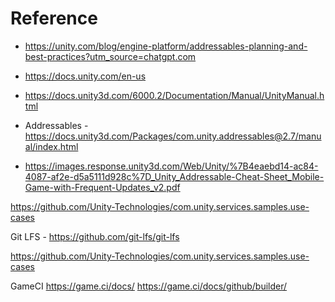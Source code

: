 # Reference

- https://unity.com/blog/engine-platform/addressables-planning-and-best-practices?utm_source=chatgpt.com
- https://docs.unity.com/en-us
- https://docs.unity3d.com/6000.2/Documentation/Manual/UnityManual.html

- Addressables - https://docs.unity3d.com/Packages/com.unity.addressables@2.7/manual/index.html
- https://images.response.unity3d.com/Web/Unity/%7B4eaebd14-ac84-4087-af2e-d5a5111d928c%7D_Unity_Addressable-Cheat-Sheet_Mobile-Game-with-Frequent-Updates_v2.pdf

https://github.com/Unity-Technologies/com.unity.services.samples.use-cases

Git LFS - https://github.com/git-lfs/git-lfs


https://github.com/Unity-Technologies/com.unity.services.samples.use-cases

GameCI
https://game.ci/docs/
https://game.ci/docs/github/builder/